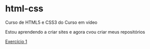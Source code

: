 # html-css
 Curso de HTML5 e CSS3 do Curso em vídeo
 
 Estou aprendendo a criar sites e agora cvou criar meus repositórios

<a href="https://eduardomunizleao.github.io/html-css/Exerc%C3%ADcios/ex001-%20primeiro%20codigo/index.html">Exercício 1</a>